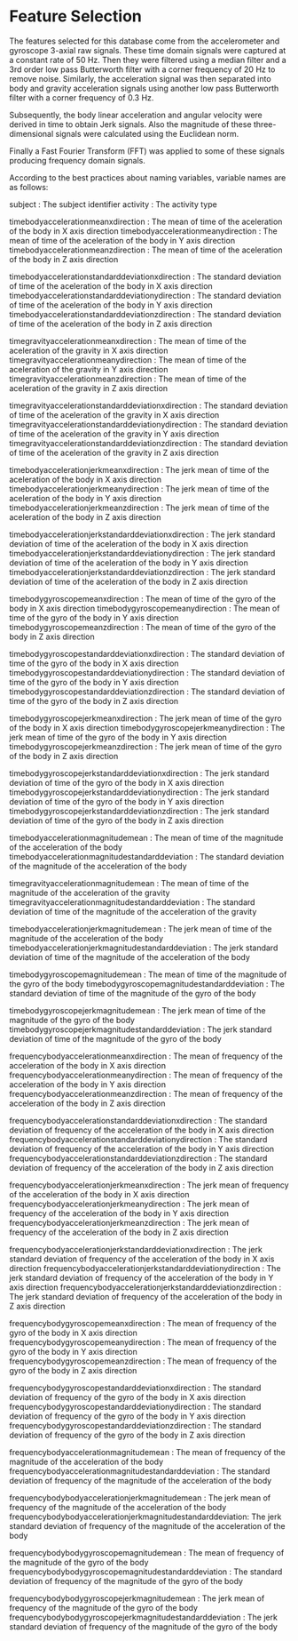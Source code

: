 Feature Selection 
=================

The features selected for this database come from the accelerometer and gyroscope 3-axial raw signals. These time domain signals were captured at a constant rate of 50 Hz. Then they were filtered using a median filter and a 3rd order low pass Butterworth filter with a corner frequency of 20 Hz to remove noise. Similarly, the acceleration signal was then separated into body and gravity acceleration signals using another low pass Butterworth filter with a corner frequency of 0.3 Hz.

Subsequently, the body linear acceleration and angular velocity were derived in time to obtain Jerk signals. Also the magnitude of these three-dimensional signals were calculated using the Euclidean norm. 

Finally a Fast Fourier Transform (FFT) was applied to some of these signals producing frequency domain signals.

According to the best practices about naming variables, variable names are as follows:

subject                                                    :
      The subject identifier
activity                                                   :
      The activity type

timebodyaccelerationmeanxdirection                         :
      The mean of time of the aceleration of the body in X axis direction
timebodyaccelerationmeanydirection                         :
      The mean of time of the aceleration of the body in Y axis direction
timebodyaccelerationmeanzdirection                         :
      The mean of time of the aceleration of the body in Z axis direction

timebodyaccelerationstandarddeviationxdirection            :
      The standard deviation of time of the aceleration of the body in X axis direction
timebodyaccelerationstandarddeviationydirection            :
      The standard deviation of time of the aceleration of the body in Y axis direction
timebodyaccelerationstandarddeviationzdirection            :
      The standard deviation of time of the aceleration of the body in Z axis direction
      
timegravityaccelerationmeanxdirection                      :
      The mean of time of the aceleration of the gravity in X axis direction
timegravityaccelerationmeanydirection                      :
      The mean of time of the aceleration of the gravity in Y axis direction
timegravityaccelerationmeanzdirection                      :
      The mean of time of the aceleration of the gravity in Z axis direction
      
timegravityaccelerationstandarddeviationxdirection         :
      The standard deviation of time of the aceleration of the gravity in X axis direction
timegravityaccelerationstandarddeviationydirection         :
      The standard deviation of time of the aceleration of the gravity in Y axis direction
timegravityaccelerationstandarddeviationzdirection         :
      The standard deviation of time of the aceleration of the gravity in Z axis direction

timebodyaccelerationjerkmeanxdirection                     :
      The jerk mean of time of the aceleration of the body in X axis direction
timebodyaccelerationjerkmeanydirection                     :
      The jerk mean of time of the aceleration of the body in Y axis direction
timebodyaccelerationjerkmeanzdirection                     :
      The jerk mean of time of the aceleration of the body in Z axis direction

timebodyaccelerationjerkstandarddeviationxdirection        :
      The jerk standard deviation of time of the aceleration of the body in X axis direction
timebodyaccelerationjerkstandarddeviationydirection        :
      The jerk standard deviation of time of the aceleration of the body in Y axis direction
timebodyaccelerationjerkstandarddeviationzdirection        :
      The jerk standard deviation of time of the aceleration of the body in Z axis direction
      
timebodygyroscopemeanxdirection                            :
      The mean of time of the gyro of the body in X axis direction
timebodygyroscopemeanydirection                            :
      The mean of time of the gyro of the body in Y axis direction
timebodygyroscopemeanzdirection                            :
      The mean of time of the gyro of the body in Z axis direction

timebodygyroscopestandarddeviationxdirection               :
      The standard deviation of time of the gyro of the body in X axis direction
timebodygyroscopestandarddeviationydirection               :
      The standard deviation of time of the gyro of the body in Y axis direction
timebodygyroscopestandarddeviationzdirection               :
      The standard deviation of time of the gyro of the body in Z axis direction

timebodygyroscopejerkmeanxdirection                        :
      The jerk mean of time of the gyro of the body in X axis direction
timebodygyroscopejerkmeanydirection                        :
      The jerk mean of time of the gyro of the body in Y axis direction
timebodygyroscopejerkmeanzdirection                        :
      The jerk mean of time of the gyro of the body in Z axis direction

timebodygyroscopejerkstandarddeviationxdirection           :
      The jerk standard deviation of time of the gyro of the body in X axis direction
timebodygyroscopejerkstandarddeviationydirection           :
      The jerk standard deviation of time of the gyro of the body in Y axis direction
timebodygyroscopejerkstandarddeviationzdirection           :
      The jerk standard deviation of time of the gyro of the body in Z axis direction
      
timebodyaccelerationmagnitudemean                          :
      The mean of time of the magnitude of the acceleration of the body
timebodyaccelerationmagnitudestandarddeviation             :
      The standard deviation of the magnitude of the acceleration of the body
      
timegravityaccelerationmagnitudemean                       :
      The mean of time of the magnitude of the acceleration of the gravity
timegravityaccelerationmagnitudestandarddeviation          :
      The standard deviation of time of the magnitude of the acceleration of the gravity
      
timebodyaccelerationjerkmagnitudemean                      :
      The jerk mean of time of the magnitude of the acceleration of the body
timebodyaccelerationjerkmagnitudestandarddeviation         :
      The jerk standard deviation of time of the magnitude of the acceleration of the body
      
timebodygyroscopemagnitudemean                             :
      The mean of time of the magnitude of the gyro of the body
timebodygyroscopemagnitudestandarddeviation                :
      The standard deviation of time of the magnitude of the gyro of the body
      
timebodygyroscopejerkmagnitudemean                         :
      The jerk mean of time of the magnitude of the gyro of the body
timebodygyroscopejerkmagnitudestandarddeviation            :
      The jerk standard deviation of time of the magnitude of the gyro of the body
      
frequencybodyaccelerationmeanxdirection                    :
      The mean of frequency of the acceleration of the body in X axis direction
frequencybodyaccelerationmeanydirection                    :
      The mean of frequency of the acceleration of the body in Y axis direction
frequencybodyaccelerationmeanzdirection                    :
      The mean of frequency of the acceleration of the body in Z axis direction
      
frequencybodyaccelerationstandarddeviationxdirection       :
      The standard deviation of frequency of the acceleration of the body in X axis direction
frequencybodyaccelerationstandarddeviationydirection       :
      The standard deviation of frequency of the acceleration of the body in Y axis direction
frequencybodyaccelerationstandarddeviationzdirection       :
      The standard deviation of frequency of the acceleration of the body in Z axis direction
      
frequencybodyaccelerationjerkmeanxdirection                :
      The jerk mean of frequency of the acceleration of the body in X axis direction
frequencybodyaccelerationjerkmeanydirection                :
      The jerk mean of frequency of the acceleration of the body in Y axis direction
frequencybodyaccelerationjerkmeanzdirection                :
      The jerk mean of frequency of the acceleration of the body in Z axis direction
      
frequencybodyaccelerationjerkstandarddeviationxdirection   :
      The jerk standard deviation of frequency of the acceleration of the body in X axis direction
frequencybodyaccelerationjerkstandarddeviationydirection   :
      The jerk standard deviation of frequency of the acceleration of the body in Y axis direction
frequencybodyaccelerationjerkstandarddeviationzdirection   :
      The jerk standard deviation of frequency of the acceleration of the body in Z axis direction
      
frequencybodygyroscopemeanxdirection                       :
      The mean of frequency of the gyro of the body in X axis direction
frequencybodygyroscopemeanydirection                       :
      The mean of frequency of the gyro of the body in Y axis direction
frequencybodygyroscopemeanzdirection                       :
      The mean of frequency of the gyro of the body in Z axis direction
      
frequencybodygyroscopestandarddeviationxdirection          :
      The standard deviation of frequency of the gyro of the body in X axis direction
frequencybodygyroscopestandarddeviationydirection          :
      The standard deviation of frequency of the gyro of the body in Y axis direction
frequencybodygyroscopestandarddeviationzdirection          :
      The standard deviation of frequency of the gyro of the body in Z axis direction
      
frequencybodyaccelerationmagnitudemean                     :
      The mean of frequency of the magnitude of the acceleration of the body
frequencybodyaccelerationmagnitudestandarddeviation        :
      The standard deviation of frequency of the magnitude of the acceleration of the body

frequencybodybodyaccelerationjerkmagnitudemean             :
      The jerk mean of frequency of the magnitude of the acceleration of the body
frequencybodybodyaccelerationjerkmagnitudestandarddeviation:
      The jerk standard deviation of frequency of the magnitude of the acceleration of the body

frequencybodybodygyroscopemagnitudemean                    :
      The mean of frequency of the magnitude of the gyro of the body
frequencybodybodygyroscopemagnitudestandarddeviation       :
      The standard deviation of frequency of the magnitude of the gyro of the body

frequencybodybodygyroscopejerkmagnitudemean                :
      The jerk mean of frequency of the magnitude of the gyro of the body
frequencybodybodygyroscopejerkmagnitudestandarddeviation   :
      The jerk standard deviation of frequency of the magnitude of the gyro of the body